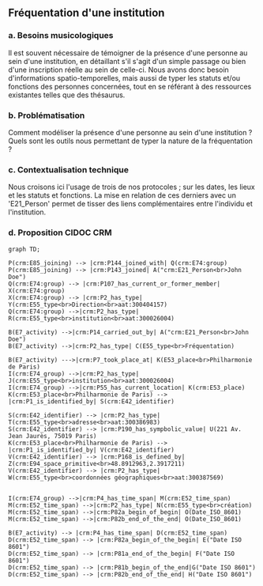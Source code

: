 ## Fréquentation d'une institution

### a. Besoins musicologiques

Il est souvent nécessaire de témoigner de la présence d'une personne au sein d'une institution, en détaillant s'il s'agit d'un simple passage ou bien d'une inscription réelle au sein de celle-ci. Nous avons donc besoin d'informations spatio-temporelles, mais aussi de typer les statuts et/ou fonctions des personnes concernées, tout en se référant à des ressources existantes telles que des thésaurus.

### b. Problématisation

Comment modéliser la présence d'une personne au sein d'une institution ? Quels sont les outils nous permettant de typer la nature de la fréquentation ?

### c. Contextualisation technique

Nous croisons ici l'usage de trois de nos protocoles ; sur les dates, les lieux et les statuts et fonctions. La mise en relation de ces derniers avec un 'E21_Person' permet de tisser des liens complémentaires entre l'individu et l'institution.

### d. Proposition CIDOC CRM

```mermaid
graph TD;

P(crm:E85_joining) --> |crm:P144_joined_with| Q(crm:E74:group)
P(crm:E85_joining) --> |crm:P143_joined| A("crm:E21_Person<br>John Doe")
Q(crm:E74:group) --> |crm:P107_has_current_or_former_member| X(crm:E74:group)
X(crm:E74:group) --> |crm:P2_has_type| Y(crm:E55_type<br>Direction<br>aat:300404157)
Q(crm:E74:group) -->|crm:P2_has_type| R(crm:E55_type<br>institution<br>aat:300026004)

B(E7_activity) -->|crm:P14_carried_out_by| A("crm:E21_Person<br>John Doe")
B(E7_activity) -->|crm:P2_has_type| C(E55_type<br>Fréquentation)

B(E7_activity) --->|crm:P7_took_place_at| K(E53_place<br>Philharmonie de Paris)
I(crm:E74_group) -->|crm:P2_has_type| J(crm:E55_type<br>institution<br>aat:300026004)
I(crm:E74_group) -->|crm:P55_has_current_location| K(crm:E53_place)
K(crm:E53_place<br>Philharmonie de Paris) --> |crm:P1_is_identified_by| S(crm:E42_identifier)

S(crm:E42_identifier) --> |crm:P2_has_type| T(crm:E55_type<br>adresse<br>aat:300386983)
S(crm:E42_identifier) --> |crm:P190_has_sympbolic_value| U(221 Av. Jean Jaurès, 75019 Paris)
K(crm:E53_place<br>Philharmonie de Paris) --> |crm:P1_is_identified_by| V(crm:E42_identifier)
V(crm:E42_identifier) --> |crm:P168_is_defined_by| Z(crm:E94_space_primitive<br>48.8912963,2.3917211)
V(crm:E42_identifier) --> |crm:P2_has_type| W(crm:E55_type<br>coordonnées géographiques<br>aat:300387569)


I(crm:E74_group) -->|crm:P4_has_time_span| M(crm:E52_time_span)
M(crm:E52_time_span) -->|crm:P2_has_type| N(crm:E55_type<br>création)
M(crm:E52_time_span) -->|crm:P82a_begin_of_begin| O(Date_ISO_8601)
M(crm:E52_time_span) -->|crm:P82b_end_of_the_end| O(Date_ISO_8601)

B(E7_activity) --> |crm:P4_has_time_span| D(crm:E52_time_span)
D(crm:E52_time_span) --> |crm:P82a_begin_of_the_begin| E("Date ISO 8601")
D(crm:E52_time_span) --> |crm:P81a_end_of_the_begin| F("Date ISO 8601")
D(crm:E52_time_span) --> |crm:P81b_begin_of_the_end|G("Date ISO 8601")
D(crm:E52_time_span) --> |crm:P82b_end_of_the_end| H("Date ISO 8601")

```

